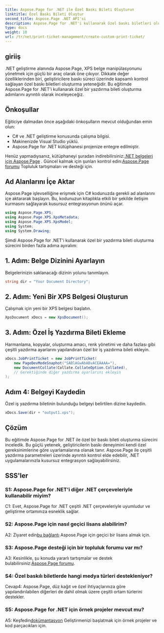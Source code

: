 ```yaml
---
title: Aspose.Page for .NET ile Özel Baskı Bileti Oluşturun
linktitle: Özel Baskı Bileti Oluştur
second_title: Aspose.Page .NET API'si
description: Aspose.Page for .NET'i kullanarak özel baskı biletleri oluşturmaya ilişkin adım adım kılavuzu keşfedin. Baskı deneyiminizi hassas kontrolle özelleştirin.
type: docs
weight: 10
url: /tr/net/print-ticket-management/create-custom-print-ticket/
---
```

## giriiş

.NET geliştirme alanında Aspose.Page, XPS belge manipülasyonunu yönetmek için güçlü bir araç olarak öne çıkıyor. Dikkate değer özelliklerinden biri, geliştiricilere baskı süreci üzerinde kapsamlı kontrol sağlayan özel baskı biletleri oluşturma yeteneğidir. Bu eğitimde Aspose.Page for .NET'i kullanarak özel bir yazdırma bileti oluşturma adımlarını ayrıntılı olarak inceleyeceğiz.

## Önkoşullar

Eğiticiye dalmadan önce aşağıdaki önkoşulların mevcut olduğundan emin olun:

- C# ve .NET geliştirme konusunda çalışma bilgisi.
- Makinenizde Visual Studio yüklü.
- Aspose.Page for .NET kütüphanesi projenize entegre edilmiştir.

 Henüz yapmadıysanız, kütüphaneyi şuradan indirebilirsiniz:[.NET belgeleri için Aspose.Page](https://reference.aspose.com/page/net/) . Güncel kalmak için şunları kontrol edin:[Aspose.Page forumu](https://forum.aspose.com/c/page/39) Topluluk tartışmaları ve desteği için.

## Ad Alanlarını İçe Aktar

Aspose.Page işlevselliğine erişmek için C# kodunuzda gerekli ad alanlarını içe aktararak başlayın. Bu, kodunuzun kitaplıkla etkili bir şekilde iletişim kurmasını sağlayarak kusursuz entegrasyonun önünü açar.

```csharp
using Aspose.Page.XPS;
using Aspose.Page.XPS.XpsMetadata;
using Aspose.Page.XPS.XpsModel;
using System;
using System.Drawing;
```

Şimdi Aspose.Page for .NET'i kullanarak özel bir yazdırma bileti oluşturma sürecini birden fazla adıma ayıralım:

## 1. Adım: Belge Dizinini Ayarlayın

Belgelerinizin saklanacağı dizinin yolunu tanımlayın.

```csharp
string dir = "Your Document Directory";
```

## 2. Adım: Yeni Bir XPS Belgesi Oluşturun

Çalışmak için yeni bir XPS belgesi başlatın.

```csharp
XpsDocument xDocs = new XpsDocument();
```

## 3. Adım: Özel İş Yazdırma Bileti Ekleme

Harmanlama, kopyalar, oluşturma amacı, renk yönetimi ve daha fazlası gibi çeşitli yazdırma ayarlarını yapılandıran özel bir iş yazdırma bileti ekleyin.

```csharp
xDocs.JobPrintTicket = new JobPrintTicket(
    new PageDevModeSnaphot("SABlAGwAbABvACEAAAA="),
    new DocumentCollate(Collate.CollateOption.Collated),
    // Gerektiğinde diğer yazdırma ayarlarını ekleyin
);
```

## Adım 4: Belgeyi Kaydedin

Özel iş yazdırma biletinin bulunduğu belgeyi belirtilen dizine kaydedin.

```csharp
xDocs.Save(dir + "output1.xps");
```

## Çözüm

Bu eğitimde Aspose.Page for .NET ile özel bir baskı bileti oluşturma sürecini inceledik. Bu güçlü yetenek, geliştiricilerin baskı deneyimini kendi özel gereksinimlerine göre uyarlamalarına olanak tanır. Aspose.Page ile çeşitli yazdırma parametreleri üzerinde ayrıntılı kontrol elde edebilir, .NET uygulamalarınızla kusursuz entegrasyon sağlayabilirsiniz.

## SSS'ler

### S1: Aspose.Page for .NET'i diğer .NET çerçeveleriyle kullanabilir miyim?

C1: Evet, Aspose.Page for .NET çeşitli .NET çerçeveleriyle uyumludur ve geliştirme ortamınıza esneklik sağlar.

### S2: Aspose.Page için nasıl geçici lisans alabilirim?

 A2: Ziyaret edin[bu bağlantı](https://purchase.aspose.com/temporary-license/) Aspose.Page için geçici bir lisans almak için.

### S3: Aspose.Page desteği için bir topluluk forumu var mı?

 A3: Kesinlikle, şu konuda yararlı tartışmalar ve destek bulabilirsiniz:[Aspose.Page forumu](https://forum.aspose.com/c/page/39).

### S4: Özel baskılı biletlerde hangi medya türleri destekleniyor?

Cevap4: Aspose.Page, düz kağıt ve özel ihtiyaçlarınıza göre yapılandırılabilen diğerleri de dahil olmak üzere çeşitli ortam türlerini destekler.

### S5: Aspose.Page for .NET için örnek projeler mevcut mu?

 A5: Keşfedin[dokümantasyon](https://reference.aspose.com/page/net/) Geliştirmenizi başlatmak için örnek projeler ve kod parçacıkları için.